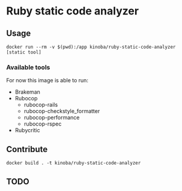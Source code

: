 # Ruby static code analyzer

## Usage

```
docker run --rm -v $(pwd):/app kinoba/ruby-static-code-analyzer [static tool]
```

### Available tools

For now this image is able to run:

- Brakeman
- Rubocop
  - rubocop-rails
  - rubocop-checkstyle_formatter
  - rubocop-performance
  - rubocop-rspec
- Rubycritic

## Contribute

```
docker build . -t kinoba/ruby-static-code-analyzer
```

## TODO

